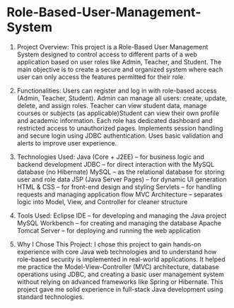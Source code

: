 # Role-Based-User-Management-System
1. Project Overview:
This project is a Role-Based User Management System designed to control access to different parts of a web application based on user roles like Admin, Teacher, and Student. The main objective is to create a secure and organized system where each user can only access the features permitted for their role.

2. Functionalities:
Users can register and log in with role-based access (Admin, Teacher, Student).
Admin can manage all users: create, update, delete, and assign roles.
Teacher can view student data, manage courses or subjects (as applicable)Student can view their own profile and academic information.
Each role has dedicated dashboard and restricted access to unauthorized pages.
Implements session handling and secure login using JDBC authentication.
Uses basic validation and alerts to improve user experience.

3. Technologies Used:
Java (Core + J2EE) – for business logic and backend development
JDBC – for direct interaction with the MySQL database (no Hibernate)
MySQL – as the relational database for storing user and role data
JSP (Java Server Pages) – for dynamic UI generation
HTML & CSS – for front-end design and styling
Servlets – for handling requests and managing application flow
MVC Architecture – separates logic into Model, View, and Controller for cleaner structure

4. Tools Used:
Eclipse IDE – for developing and managing the Java project
MySQL Workbench – for creating and managing the database
Apache Tomcat Server – for deploying and running the web application

5. Why I Chose This Project:
I chose this project to gain hands-on experience with core Java web technologies and to understand how role-based security is implemented in real-world applications. It helped me practice the Model-View-Controller (MVC) architecture, database operations using JDBC, and creating a basic user management system without relying on advanced frameworks like Spring or Hibernate. This project gave me solid experience in full-stack Java development using standard technologies.
